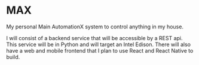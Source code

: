 MAX
======

My personal Main AutomationX system to control anything in my house.

I will consist of a backend service that will be accessible by a REST api.
This service will be in Python and will target an Intel Edison. 
There will also have a web and mobile frontend that I plan to use React and React Native to build. 

